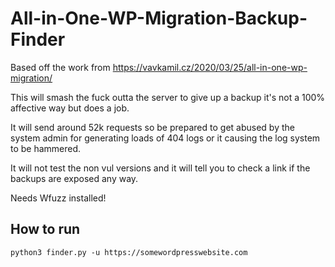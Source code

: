 # All-in-One-WP-Migration-Backup-Finder


Based off the work from https://vavkamil.cz/2020/03/25/all-in-one-wp-migration/

This will smash the fuck outta the server to give up a backup it's not a 100% affective way but does a job.

It will send around 52k requests so be prepared to get abused by the system admin for generating loads of 404 logs or it causing the log system to be hammered.

It will not test the non vul versions and it will tell you to check a link if the backups are exposed any way.


Needs Wfuzz installed!

How to run
---

```
python3 finder.py -u https://somewordpresswebsite.com
```
